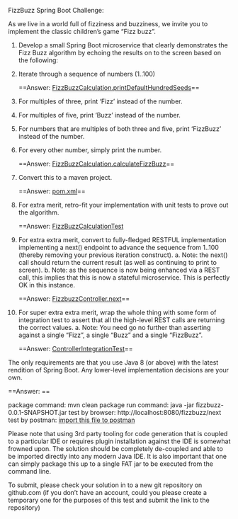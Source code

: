 FizzBuzz Spring Boot Challenge:

As we live in a world full of fizziness and buzziness, we invite you to implement the classic children’s game “Fizz buzz”.

1. Develop a small Spring Boot microservice that clearly demonstrates the Fizz Buzz algorithm by echoing the results on to the screen based on the following:
   
2. Iterate through a sequence of numbers (1..100)
   
   ==Answer: [FizzBuzzCalculation.printDefaultHundredSeeds](./src/main/java/com/rbc/interview/fizzbuzz/service/FizzBuzzCalculation.java)==
3. For multiples of three, print ‘Fizz’ instead of the number.
4. For multiples of five, print ‘Buzz’ instead of the number.
5. For numbers that are multiples of both three and five, print ‘FizzBuzz’ instead of the number.
6. For every other number, simply print the number.
   
   ==Answer: [FizzBuzzCalculation.calculateFizzBuzz](./src/main/java/com/rbc/interview/fizzbuzz/service/FizzBuzzCalculation.java)==
7. Convert this to a maven project.
   
   ==Answer: [pom.xml](./pom.xml)==
8. For extra merit, retro-fit your implementation with unit tests to prove out the algorithm.
   
   ==Answer: [FizzBuzzCalculationTest](./src/test/java/com/rbc/interview/fizzbuzz/sevice/FizzBuzzCalculationTest.groovy)
9. For extra extra merit, convert to fully-fledged RESTFUL implementation implementing a next() endpoint to advance the sequence from 1..100 (thereby removing your previous iteration construct).
   a. Note: the next() call should return the current result (as well as continuing to print to screen).
   b. Note: as the sequence is now being enhanced via a REST call, this implies that this is now a stateful microservice. This is perfectly OK in this instance.
   
   ==Answer: [FizzbuzzController.next](./src/main/java/com/rbc/interview/fizzbuzz/controller/FizzbuzzController.java)==
10. For super extra extra merit, wrap the whole thing with some form of integration test to assert that all the high-level REST calls are returning the correct values.
    a. Note: You need go no further than asserting against a single “Fizz”, a single “Buzz” and a single “FizzBuzz”.
    
    ==Answer: [ControllerIntegrationTest](./src/test/java/com/rbc/interview/fizzbuzz/controller/ControllerIntegrationTest.java)==
    

The only requirements are that you use Java 8 (or above) with the latest rendition of Spring Boot. Any lower-level implementation decisions are your own.

==Answer: ==

package command: mvn clean package
run command: java -jar fizzbuzz-0.0.1-SNAPSHOT.jar
test by browser: http://localhost:8080/fizzbuzz/next
test by postman: [import this file to postman](./test.postman.collection)

Please note that using 3rd party tooling for code generation that is coupled to a particular IDE or requires plugin installation against the IDE is somewhat frowned upon. The solution should be completely de-coupled and able to be imported directly into any modern Java IDE. It is also important that one can simply package this up to a single FAT jar to be executed from the command line.

To submit, please check your solution in to a new git repository on github.com (if you don’t have an account, could you please create a temporary one for the purposes of this test and submit the link to the repository)